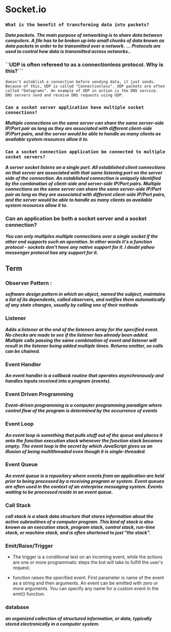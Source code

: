 # Socket.io

### ``What is the benefit of transforming data into packets?``

***Data packets. The main purpose of networking is to share data between computers. A file has to be broken up into small chunks of data known as data packets in order to be transmitted over a network.*** 
***... Protocols are used to control how data is transmitted across networks..***

### ``UDP is often refereed to as a connectionless protocol. Why is this?```

``doesn't establish a connection before sending data, it just sends. Because of this, UDP is called "Connectionless". UDP packets are often called "Datagrams". An example of UDP in action is the DNS service. DNS servers send and receive DNS requests using UDP.``

### ``Can a socket server application have multiple socket connections?``

***Multiple connections on the same server can share the same server-side IP/Port pair as long as they are associated with different client-side IP/Port pairs, and the server would be able to handle as many clients as available system resources allow it to.***

### ``Can a socket connection application be connected to multiple socket servers?``

***A server socket listens on a single port. All established client connections on that server are associated with that same listening port on the server side of the connection. An established connection is uniquely identified by the combination of client-side and server-side IP/Port pairs. Multiple connections on the same server can share the same server-side IP/Port pair as long as they are associated with different client-side IP/Port pairs, and the server would be able to handle as many clients as available system resources allow it to.***

### Can an application be both a socket server and a socket connection?

***You can only multiplex multiple connections over a single socket if the other end supports such an operation. In other words it's a function protocol - sockets don't have any native support for it. I doubt yahoo messenger protocol has any support for it.***



## Term

### Observer Pattern :

***software design pattern in which an object, named the subject, maintains a list of its dependents, called observers, and notifies them automatically of any state changes, usually by calling one of their methods***

### Listener

***Adds a listener at the end of the listeners array for the specified event. No checks are made to see if the listener has already been added. Multiple calls passing the same combination of event and listener will result in the listener being added multiple times. Returns emitter, so calls can be chained.***

### Event Handler

***An event handler is a callback routine that operates asynchronously and handles inputs received into a program (events).***

### Event Driven Programming

***Event-driven programming is a computer programming paradigm where control flow of the program is determined by the occurrence of events***

### Event Loop

***An event loop is something that pulls stuff out of the queue and places it onto the function execution stack whenever the function stack becomes empty. The event loop is the secret by which JavaScript gives us an illusion of being multithreaded even though it is single-threaded.***

### Event Queue

***An event queue is a repository where events from an application are held prior to being processed by a receiving program or system. Event queues are often used in the context of an enterprise messaging system. Events waiting to be processed reside in an event queue.***

### Call Stack

***call stack is a stack data structure that stores information about the active subroutines of a computer program. This kind of stack is also known as an execution stack, program stack, control stack, run-time stack, or machine stack, and is often shortened to just "the stack".***

### Emit/Raise/Trigger

* The trigger is a conditional test on an incoming event, while the actions are one or more programmatic steps the bot will take to fulfill the user's request.

*  function raises the specified event. First parameter is name of the event as a string and then arguments. An event can be emitted with zero or more arguments. You can specify any name for a custom event in the emit() function.

### database

***an organized collection of structured information, or data, typically stored electronically in a computer system.***

